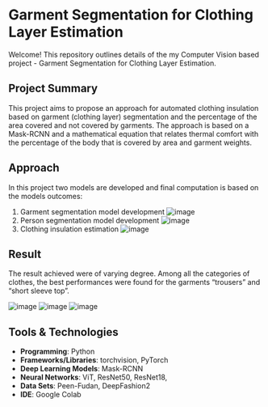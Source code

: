 # Garment Segmentation for Clothing Layer Estimation

Welcome! This repository outlines details of the my Computer Vision based project - Garment Segmentation for Clothing Layer Estimation.

## Project Summary
This project aims to propose an approach for automated clothing insulation based on garment (clothing layer) segmentation and the percentage of the area covered and not covered by garments. The approach is based on a Mask-RCNN and a mathematical equation that relates thermal comfort with the percentage of the body that is covered by area and garment weights.

## Approach
In this project two models are developed and final computation is based on the models outcomes:
1. Garment segmentation model development ![image](https://github.com/user-attachments/assets/2716a238-f599-47cc-b065-3c568f358544)
2. Person segmentation model development ![image](https://github.com/user-attachments/assets/c2fbf9a2-dad5-4ea8-869a-73e7b689305e)
3. Clothing insulation estimation ![image](https://github.com/user-attachments/assets/32b011c0-63f9-479b-8dbd-bc82624980f9)

## Result
The result achieved were of varying degree. Among all the categories of clothes, the best performances were found for the garments “trousers” and “short sleeve top”.

![image](https://github.com/user-attachments/assets/7151d37c-655e-4531-829d-a9af43fc5907)
![image](https://github.com/user-attachments/assets/4dfd8a97-7b34-4f32-b0e8-be84c4aa1932)
![image](https://github.com/user-attachments/assets/1d34e750-c2d1-4d07-8d9d-e1f5dd02c77e)

## Tools & Technologies
- **Programming**: Python
- **Frameworks/Libraries**: torchvision, PyTorch
- **Deep Learning Models**: Mask-RCNN
- **Neural Networks**: ViT, ResNet50, ResNet18, 
- **Data Sets**: Peen-Fudan, DeepFashion2
- **IDE**: Google Colab
